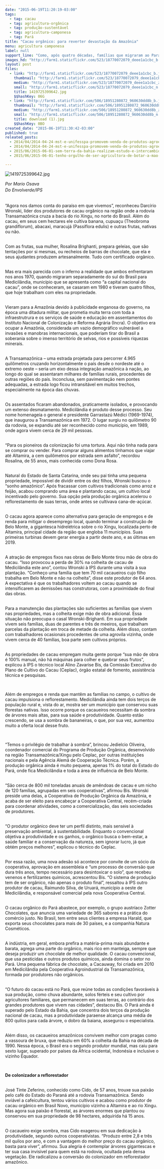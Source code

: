 ```yaml
---
date: "2015-06-19T11:20:19-03:00"
tags:
  - tag: cacau
  - tag: agricultura-orgânica
  - tag: produção-sustentável
  - tag: agricultura-camponesa
  - tag: Pará
title: "Cacau orgânico: para reverter devastação da Amazônia"
menu: agricultura camponesa
label: null
support_line: "Como, após quatro décadas, famílias que migraram ao Pará enganadas pela ditadura, descobrem alternativa da produção sem agrotóxicos."
images_hd: "http://farm1.staticflickr.com/523/18770072079_deee1a1cbc_b.jpg"
layout: post
files:
  - link: "http://farm1.staticflickr.com/523/18770072079_deee1a1cbc_b.jpg"
    thumbnail: "http://farm1.staticflickr.com/523/18770072079_deee1a1cbc_t.jpg"
    medium: "http://farm1.staticflickr.com/523/18770072079_deee1a1cbc_z.jpg"
    small: "http://farm1.staticflickr.com/523/18770072079_deee1a1cbc_n.jpg"
    title: 1419725399642.jpg
    $$hashKey: 06G
  - link: "http://farm1.staticflickr.com/506/18951280872_960630dd8b_b.jpg"
    thumbnail: "http://farm1.staticflickr.com/506/18951280872_960630dd8b_t.jpg"
    medium: "http://farm1.staticflickr.com/506/18951280872_960630dd8b_z.jpg"
    small: "http://farm1.staticflickr.com/506/18951280872_960630dd8b_n.jpg"
    title: download (1).jpg
    $$hashKey: 0BO
created_date: "2015-06-19T11:30:42-03:00"
published: true
releated_posts:
  - 2014/04/2014-04-24-mst-e-unifesspa-promovem-venda-de-produtos-agroecologicos-em-maraba.md-e
  - 2014/04/2014-04-24-mst-e-unifesspa-promovem-venda-de-produtos-agroecologicos-em-maraba.md
  - 2015/06/2015-06-01-sem-terra-da-bahia-realizam-estudo-e-intercambio-de-experiencias-agroecologicas.md
  - 2015/06/2015-06-01-tenho-orgulho-de-ser-agricultora-de-botar-a-mao-na-terra-de-ter-minhas-maos-calejadas.md

---
```

<p><img alt="1419725399642.jpg" src="http://farm1.staticflickr.com/523/18770072079_deee1a1cbc_b.jpg" /></p>

<p><em>Por&nbsp;<span style="line-height: 20.7999992370605px;">Mario Osava</span><br />
Do&nbsp;<span style="line-height: 20.7999992370605px;">Envolverde/IPS</span></em></p>

<p><br />
&ldquo;Agora nos damos conta do para&iacute;so em que vivemos&rdquo;, reconheceu Darc&iacute;rio Wronski, l&iacute;der dos produtores de cacau org&acirc;nico na regi&atilde;o onde a rodovia Transamaz&ocirc;nica cruza a bacia do rio Xingu, no norte do Brasil. Al&eacute;m do cacau, em seus cem hectares ele cultiva banana, cupua&ccedil;u (Theobroma grandiflorum), abacaxi, maracuj&aacute; (Passiflora edulis) e outras frutas, nativas ou n&atilde;o.</p>

<p><br />
Com as frutas, sua mulher, Rosalina Brighanti, prepara geleias, que s&atilde;o tenta&ccedil;&otilde;es por si mesmas, ou recheios de barras de chocolate, que ela e seus ajudantes produzem artesanalmente. Tudo com certificado org&acirc;nico.</p>

<p><br />
Mas era mais parecida com o inferno a realidade que ambos enfrentaram nos anos 1970, quando migraram separadamente do sul do Brasil para Medicil&acirc;ndia, munic&iacute;pio que se apresenta como &ldquo;a capital nacional do cacau&rdquo;, onde se conheceram, se casaram em 1980 e tiveram quatro filhos, que hoje trabalham com eles na propriedade.</p>

<p><br />
Vieram para a Amaz&ocirc;nia devido &agrave; publicidade enganosa do governo, na &eacute;poca uma ditadura militar, que prometia muita terra com toda a infraestrutrura e os servi&ccedil;os de sa&uacute;de e educa&ccedil;&atilde;o em assentamentos do Instituto Nacional de Coloniza&ccedil;&atilde;o e Reforma Agr&aacute;ria (Incra). O objetivo era ocupar a Amaz&ocirc;nia, considerada um vazio demogr&aacute;fico vulner&aacute;vel a invas&otilde;es e manobras internacionais, que poderiam tirar do Brasil a soberania sobre o imenso territ&oacute;rio de selvas, rios e poss&iacute;veis riquezas minerais.</p>

<p><br />
A Transamaz&ocirc;nica &ndash; uma estrada projetada para percorrer 4.965 quil&ocirc;metros cruzando horizontalmente o pa&iacute;s desde o nordeste at&eacute; o extremo oeste &ndash; seria um eixo dessa integra&ccedil;&atilde;o amaz&ocirc;nica &agrave; na&ccedil;&atilde;o, ao longo do qual se assentaram milhares de fam&iacute;lias rurais, procedentes de outras regi&otilde;es do pa&iacute;s. Inconclusa, sem pavimenta&ccedil;&atilde;o nem pontes adequadas, a estrada logo ficou intransit&aacute;vel em muitos trechos, especialmente na &eacute;poca das chuvas.</p>

<p><br />
Os assentados ficaram abandonados, praticamente isolados, e provocando um extenso desmatamento. Medicil&acirc;ndia &eacute; produto desse processo. Seu nome homenageia o general e presidente Garrastaz&uacute; M&eacute;dici (1969-1974), que inaugurou a Transamaz&ocirc;nica em 1972. O lugar surgiu no quil&ocirc;metro 90 da rodovia, se expandiu at&eacute; ser reconhecido como munic&iacute;pio, em 1989, onde agora vivem cerca de 29 mil pessoas.</p>

<p><br />
&ldquo;Para os pioneiros da coloniza&ccedil;&atilde;o foi uma tortura. Aqui n&atilde;o tinha nada para se comprar ou vender. Para comprar alguns alimentos t&iacute;nhamos que viajar at&eacute; Altamira, a cem quil&ocirc;metros por estrada sem asfalto&rdquo;, recordou Rosalina, de 55 anos, mais conhecida como Dona Rosa.</p>

<p><br />
Natural do Estado de Santa Catarina, onde seu pai tinha uma pequena propriedade, imposs&iacute;vel de dividir entre os dez filhos, Wronski buscou o &ldquo;sonho amaz&ocirc;nico&rdquo;. Ap&oacute;s fracassar com cultivos tradicionais como arroz e feij&atilde;o, acabou comprando uma &aacute;rea e plantando cacau, um cultivo local incentivado pelo governo. Sua op&ccedil;&atilde;o pela produ&ccedil;&atilde;o org&acirc;nica acelerou o reflorestamento de suas terras, onde antes se cultivava cana-de-a&ccedil;&uacute;car.</p>

<p><br />
O cacau agora aparece como alternativa para gera&ccedil;&atilde;o de empregos e de renda para mitigar o desemprego local, quando terminar a constru&ccedil;&atilde;o de Belo Monte, a gigantesca hidrel&eacute;trica sobre o rio Xingu, localizada perto de Altamira, principal cidade da regi&atilde;o que engloba 11 munic&iacute;pios. Suas primeiras turbinas devem gerar energia a partir deste ano, e as &uacute;ltimas em 2019.</p>

<p><br />
A atra&ccedil;&atilde;o de empregos fixos nas obras de Belo Monte tirou m&atilde;o de obra do cacau. &ldquo;Isso provocou a perda de 30% na colheita de cacau de Medicil&acirc;ndia este ano&rdquo;, contou Wronski &agrave; IPS durante uma visita &agrave; sua planta&ccedil;&atilde;o. &ldquo;Conhe&ccedil;o uma fam&iacute;lia que tem 70 mil cacaueiros cujo filho trabalha em Belo Monte e n&atilde;o na colheita&rdquo;, disse este produtor de 64 anos. A expectativa &eacute; que os trabalhadores voltem ao cacau quando se intensificarem as demiss&otilde;es nas construtoras, com a proximidade do final das obras.</p>

<p><br />
Para a manuten&ccedil;&atilde;o das planta&ccedil;&otilde;es s&atilde;o suficientes as fam&iacute;lias que vivem nas propriedades, mas a colheita exige m&atilde;o de obra adicional. Essa situa&ccedil;&atilde;o n&atilde;o preocupa o casal Wronski-Brighanti. Em sua propriedade vivem seis fam&iacute;lias, duas de parentes e tr&ecirc;s de meeiros, que trabalham parcelas da planta&ccedil;&atilde;o em troca de metade da colheita. Al&eacute;m disso, contam com trabalhadores ocasionais procedentes de uma agrovila vizinha, onde vivem cerca de 40 fam&iacute;lias, boa parte sem cultivos pr&oacute;prios.</p>

<p><br />
As propriedades de cacau empregam muita gente porque &ldquo;sua m&atilde;o de obra &eacute; 100% manual, n&atilde;o h&aacute; m&aacute;quinas para colher e quebrar seus frutos&rdquo;, explicou &agrave; IPS o t&eacute;cnico local Alino Zavarise Bis, da Comiss&atilde;o Executiva do Plano de Cultivo do Cacau (Ceplac), &oacute;rg&atilde;o estatal de fomento, assist&ecirc;ncia t&eacute;cnica e pesquisas.</p>

<p>&nbsp;</p>

<p>Al&eacute;m de empregos e renda que mant&ecirc;m as fam&iacute;lias no campo, o cultivo de cacau impulsiona o reflorestamento. Medicil&acirc;ndia ainda tem dois ter&ccedil;os de popula&ccedil;&atilde;o rural e, vista do ar, mostra ser um munic&iacute;pio que conservou suas florestas nativas. Isso ocorre porque os cacaueiros necessitam da sombra de &aacute;rvores mais altas, para sua sa&uacute;de e produtividade. Quanto est&atilde;o crescendo, se usa a sombra de bananeiras, o que, por sua vez, aumentou muito a oferta local desse fruto.</p>

<p>&nbsp;</p>

<p>&ldquo;Temos o privil&eacute;gio de trabalhar &agrave; sombra&rdquo;, brincou Jedielcio Oliveira, coordenador comercial do Programa de Produ&ccedil;&atilde;o Org&acirc;nica, desenvolvido na regi&atilde;o Transamaz&ocirc;nica/Xingu pelo Ceplac, por outras institui&ccedil;&otilde;es nacionais e pela Ag&ecirc;ncia Alem&atilde; de Coopera&ccedil;&atilde;o T&eacute;cnica. Por&eacute;m, a produ&ccedil;&atilde;o org&acirc;nica ainda &eacute; muito pequena, apenas 1% do total do Estado do Par&aacute;, onde fica Medicil&acirc;ndia e toda a &aacute;rea de influ&ecirc;ncia de Belo Monte.</p>

<p><br />
&ldquo;S&atilde;o cerca de 800 mil toneladas anuais de am&ecirc;ndoas de cacau e um nicho de 120 fam&iacute;lias, agrupadas em seis cooperativas&rdquo;, afirmou Bis. Wronski preside uma delas, a Cooperativa de Produ&ccedil;&atilde;o Org&acirc;nica da Amaz&ocirc;nia, e acaba de ser eleito para encabe&ccedil;ar a Cooperativa Central, rec&eacute;m-criada para coordenar atividades, como a comercializa&ccedil;&atilde;o, das seis sociedades de produtores.</p>

<p><br />
&ldquo;O produtor org&acirc;nico deve ter um perfil distinto, mais sens&iacute;vel &agrave; preserva&ccedil;&atilde;o ambiental, &agrave; sustentabilidade. Enquanto o convencional objetiva a produtividade e os ganhos, o org&acirc;nico busca o bem-estar, a sa&uacute;de familiar e a conserva&ccedil;&atilde;o da natureza, sem ignorar lucro, j&aacute; que obt&eacute;m pre&ccedil;os melhores&rdquo;, explicou o t&eacute;cnico do Ceplac.</p>

<p><br />
Por essa raz&atilde;o, uma nova ades&atilde;o s&oacute; acontece por convite de um s&oacute;cio da cooperativa, aprova&ccedil;&atilde;o em assembleia e &ldquo;um processo de convers&atilde;o que dura tr&ecirc;s anos, tempo necess&aacute;rio para desintoxicar o solo&rdquo;, que recebeu venenos e fertilizantes qu&iacute;micos, acrescentou Bis. &ldquo;O sistema de produ&ccedil;&atilde;o tem de ser org&acirc;nico, n&atilde;o apenas o produto final&rdquo;, ressaltou &agrave; IPS outro produtor de cacau, Raimundo Silva, de Uruar&aacute;, munic&iacute;pio a oeste de Medicil&acirc;ndia, e respons&aacute;vel comercial pela nova Cooperativa Central.</p>

<p><br />
O cacau org&acirc;nico do Par&aacute; abastece, por exemplo, o grupo austr&iacute;aco Zotter Chocolates, que anuncia uma variedade de 365 sabores e a pr&aacute;tica do com&eacute;rcio justo. No Brasil, tem entre seus clientes a empresa Harald, que exporta seus chocolates para mais de 30 pa&iacute;ses, e a companhia Natura Cosm&eacute;ticos.</p>

<p><br />
A ind&uacute;stria, em geral, embora prefira a mat&eacute;ria-prima mais abundante e barata, agrega uma parte do org&acirc;nico, mais rico em manteiga, sempre que deseja produzir um chocolate de melhor qualidade. O cacau convencional, que usa pesticidas e outros produtos qu&iacute;micos, ainda domina o setor no Par&aacute;. Uma pequena f&aacute;brica de chocolate, a Cacauway, foi criada em 2010 em Medicil&acirc;ndia pela Cooperativa Agroindustrial da Transamaz&ocirc;nica, formada por produtores n&atilde;o org&acirc;nicos.</p>

<p><br />
&ldquo;O futuro do cacau est&aacute; no Par&aacute;, que re&uacute;ne todas as condi&ccedil;&otilde;es favor&aacute;veis &agrave; sua produ&ccedil;&atilde;o, como chuva abundante, solos f&eacute;rteis e seu cultivo por agricultores familiares, que permanecem em suas terras, ao contr&aacute;rio dos grandes produtores que vivem nas cidades&rdquo;, destacou Bis. O Par&aacute; ainda &eacute; superado pelo Estado da Bahia, que concentra dois ter&ccedil;os da produ&ccedil;&atilde;o nacional de cacau, mas a produtividade paraense alcan&ccedil;a uma m&eacute;dia de 800 quilos para cada &aacute;rvore, o dobro da baiana, assegurou o especialista.</p>

<p><br />
Al&eacute;m disso, os cacaueiros amaz&ocirc;nicos convivem melhor com pragas como a vassoura de bruxa, que reduziu em 60% a colheita da Bahia na d&eacute;cada de 1990. Nessa &eacute;poca, o Brasil era o segundo produtor mundial, mas caiu para sexto lugar, superado por pa&iacute;ses da &Aacute;frica ocidental, Indon&eacute;sia e inclusive o vizinho Equador.</p>

<p>&nbsp;</p>

<p><strong>De colonizador a reflorestador</strong></p>

<p><br />
Jos&eacute; Tinte Zeferino, conhecido como Cido, de 57 anos, trouxe sua paix&atilde;o pelo caf&eacute; do Estado do Paran&aacute; at&eacute; a rodovia Transamaz&ocirc;nica. Sendo invi&aacute;vel a cafeicultura, tentou v&aacute;rios cultivos e acabou como produtor de cacau org&acirc;nico em Brasil Novo, munic&iacute;pio vizinho a Altamira e ao rio Xingu. Mas agora sua paix&atilde;o &eacute; florestal, as &aacute;rvores enormes que plantou ou conservou em sua propriedade de 98 hectares, adquirida h&aacute; 15 anos.</p>

<p><br />
O cacaueiro exige sombra, mas Cido exagerou em sua dedica&ccedil;&atilde;o &agrave; produtividade, segundo outros cooperativistas. &ldquo;Produzo entre 2,8 e tr&ecirc;s mil quilos por ano, e com a vantagem do melhor pre&ccedil;o do cacau org&acirc;nico, basta para viver&rdquo;, afirmou. Sua alegria &eacute; contemplar &aacute;rvores gigantescas e ter sua casa invis&iacute;vel para quem est&aacute; na rodovia, ocultada pela densa vegeta&ccedil;&atilde;o. Ele radicalizou a convers&atilde;o do colonizador em reflorestador amaz&ocirc;nico.</p>
